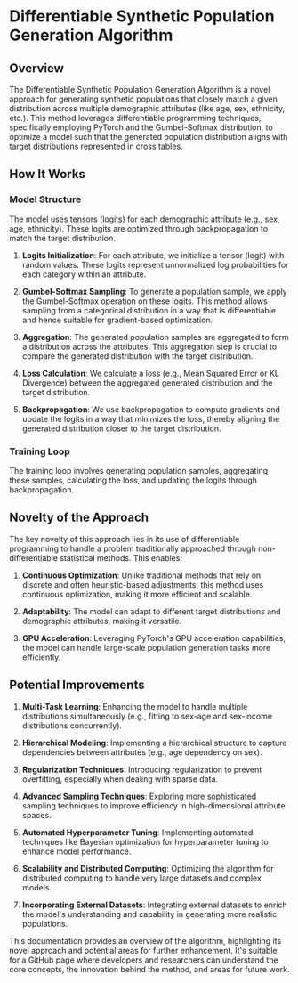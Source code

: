 # Differentiable Synthetic Population Generation Algorithm

## Overview
The Differentiable Synthetic Population Generation Algorithm is a novel approach for generating synthetic populations that closely match a given distribution across multiple demographic attributes (like age, sex, ethnicity, etc.). This method leverages differentiable programming techniques, specifically employing PyTorch and the Gumbel-Softmax distribution, to optimize a model such that the generated population distribution aligns with target distributions represented in cross tables.

## How It Works

### Model Structure
The model uses tensors (logits) for each demographic attribute (e.g., sex, age, ethnicity). These logits are optimized through backpropagation to match the target distribution.

1. **Logits Initialization**: For each attribute, we initialize a tensor (logit) with random values. These logits represent unnormalized log probabilities for each category within an attribute.

2. **Gumbel-Softmax Sampling**: To generate a population sample, we apply the Gumbel-Softmax operation on these logits. This method allows sampling from a categorical distribution in a way that is differentiable and hence suitable for gradient-based optimization.

3. **Aggregation**: The generated population samples are aggregated to form a distribution across the attributes. This aggregation step is crucial to compare the generated distribution with the target distribution.

4. **Loss Calculation**: We calculate a loss (e.g., Mean Squared Error or KL Divergence) between the aggregated generated distribution and the target distribution.

5. **Backpropagation**: We use backpropagation to compute gradients and update the logits in a way that minimizes the loss, thereby aligning the generated distribution closer to the target distribution.

### Training Loop
The training loop involves generating population samples, aggregating these samples, calculating the loss, and updating the logits through backpropagation.

## Novelty of the Approach
The key novelty of this approach lies in its use of differentiable programming to handle a problem traditionally approached through non-differentiable statistical methods. This enables:

1. **Continuous Optimization**: Unlike traditional methods that rely on discrete and often heuristic-based adjustments, this method uses continuous optimization, making it more efficient and scalable.
   
2. **Adaptability**: The model can adapt to different target distributions and demographic attributes, making it versatile.

3. **GPU Acceleration**: Leveraging PyTorch's GPU acceleration capabilities, the model can handle large-scale population generation tasks more efficiently.

## Potential Improvements

1. **Multi-Task Learning**: Enhancing the model to handle multiple distributions simultaneously (e.g., fitting to sex-age and sex-income distributions concurrently).

2. **Hierarchical Modeling**: Implementing a hierarchical structure to capture dependencies between attributes (e.g., age dependency on sex).

3. **Regularization Techniques**: Introducing regularization to prevent overfitting, especially when dealing with sparse data.

4. **Advanced Sampling Techniques**: Exploring more sophisticated sampling techniques to improve efficiency in high-dimensional attribute spaces.

5. **Automated Hyperparameter Tuning**: Implementing automated techniques like Bayesian optimization for hyperparameter tuning to enhance model performance.

6. **Scalability and Distributed Computing**: Optimizing the algorithm for distributed computing to handle very large datasets and complex models.

7. **Incorporating External Datasets**: Integrating external datasets to enrich the model's understanding and capability in generating more realistic populations.

This documentation provides an overview of the algorithm, highlighting its novel approach and potential areas for further enhancement. It's suitable for a GitHub page where developers and researchers can understand the core concepts, the innovation behind the method, and areas for future work.
